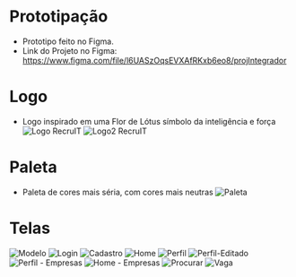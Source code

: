 # Prototipação
  - Prototipo feito no Figma.
  - Link do Projeto no Figma: https://www.figma.com/file/l6UASzOqsEVXAfRKxb6eo8/projIntegrador

# Logo
  - Logo inspirado em uma Flor de Lótus símbolo da inteligência e força
![Logo RecruIT](https://user-images.githubusercontent.com/61213281/93407691-1ffab500-f869-11ea-9f5e-d0ea0dd3261e.png)
![Logo2 RecruIT](https://user-images.githubusercontent.com/61213281/93407684-1e30f180-f869-11ea-9e5d-b08d636c29f9.png)

# Paleta
  - Paleta de cores mais séria, com cores mais neutras
![Paleta](https://user-images.githubusercontent.com/61213281/93407690-1f621e80-f869-11ea-8cc3-914342b0e3d8.png)

# Telas
![Modelo](https://user-images.githubusercontent.com/61213281/93407548-dd38dd00-f868-11ea-9d48-df99aaab184c.png)
![Login](https://user-images.githubusercontent.com/61213281/93407546-dca04680-f868-11ea-8289-bef69aee9a92.png)
![Cadastro](https://user-images.githubusercontent.com/61213281/93407542-dc07b000-f868-11ea-9823-7bb14d77bf0a.png)
![Home](https://user-images.githubusercontent.com/61213281/93827620-f8786380-fc3f-11ea-938b-fa4a4908d420.png)
![Perfil](https://user-images.githubusercontent.com/61213281/93827616-f7dfcd00-fc3f-11ea-8324-d1595000bf5d.png)
![Perfil-Editado](https://user-images.githubusercontent.com/61213281/95663197-8cd53800-0b13-11eb-8a98-91d39bf72e0e.png)
![Perfil - Empresas](https://user-images.githubusercontent.com/61213281/95663196-8c3ca180-0b13-11eb-8816-3aa80c211794.png)
![Home - Empresas](https://user-images.githubusercontent.com/61213281/95663198-8d6dce80-0b13-11eb-8c22-6becf96a81ee.png)
![Procurar](https://user-images.githubusercontent.com/61213281/98186146-e0595c80-1eec-11eb-882a-9b929b7ba040.png)
![Vaga](https://user-images.githubusercontent.com/61213281/98186147-e18a8980-1eec-11eb-876b-a1ad8ae9c859.png)


